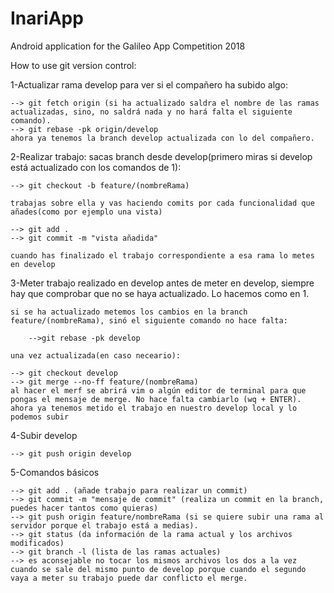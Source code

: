 # InariApp
Android application for the Galileo App Competition 2018

How to use git version control:

1-Actualizar rama develop para ver si el compañero ha subido algo:

	--> git fetch origin (si ha actualizado saldra el nombre de las ramas actualizadas, sino, no saldrá nada y no hará falta el siguiente comando).
	--> git rebase -pk origin/develop
	ahora ya tenemos la branch develop actualizada con lo del compañero.

2-Realizar trabajo:
	sacas branch desde develop(primero miras si develop está actualizado con los comandos de 1):
	
	--> git checkout -b feature/(nombreRama)

	trabajas sobre ella y vas haciendo comits por cada funcionalidad que añades(como por ejemplo una vista)

	--> git add .
	--> git commit -m "vista añadida"

	cuando has finalizado el trabajo correspondiente a esa rama lo metes en develop

3-Meter trabajo realizado en develop
	antes de meter en develop, siempre hay que comprobar que no se haya actualizado. Lo hacemos como en 1.

	si se ha actualizado metemos los cambios en la branch feature/(nombreRama), sinó el siguiente comando no hace falta:
  
		-->git rebase -pk develop
    
	una vez actualizada(en caso neceario):

	--> git checkout develop
	--> git merge --no-ff feature/(nombreRama) 
	al hacer el merf se abrirá vim o algún editor de terminal para que pongas el mensaje de merge. No hace falta cambiarlo (wq + ENTER).
	ahora ya tenemos metido el trabajo en nuestro develop local y lo podemos subir

4-Subir develop

	--> git push origin develop

5-Comandos básicos

	--> git add . (añade trabajo para realizar un commit)
	--> git commit -m "mensaje de commit" (realiza un commit en la branch, puedes hacer tantos como quieras)
	--> git push origin feature/nombreRama (si se quiere subir una rama al servidor porque el trabajo está a medias).
	--> git status (da información de la rama actual y los archivos modificados)
	--> git branch -l (lista de las ramas actuales)
	--> es aconsejable no tocar los mismos archivos los dos a la vez cuando se sale del mismo punto de develop porque cuando el segundo vaya a meter su trabajo puede dar conflicto el merge.




